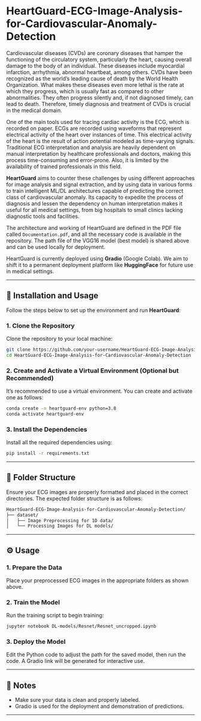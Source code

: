 # HeartGuard-ECG-Image-Analysis-for-Cardiovascular-Anomaly-Detection

Cardiovascular diseases (CVDs) are coronary diseases that hamper the functioning of the circulatory system, particularly the heart, causing overall damage to the body of an individual. These diseases include myocardial infarction, arrhythmia, abnormal heartbeat, among others. CVDs have been recognized as the world’s leading cause of death by the World Health Organization. What makes these diseases even more lethal is the rate at which they progress, which is usually fast as compared to other abnormalities. They often progress silently and, if not diagnosed timely, can lead to death. Therefore, timely diagnosis and treatment of CVDs is crucial in the medical domain.

One of the main tools used for tracing cardiac activity is the ECG, which is recorded on paper. ECGs are recorded using waveforms that represent electrical activity of the heart over instances of time. This electrical activity of the heart is the result of action potential modeled as time-varying signals. Traditional ECG interpretation and analysis are heavily dependent on manual interpretation by healthcare professionals and doctors, making this process time-consuming and error-prone. Also, it is limited by the availability of trained professionals in this field.

**HeartGuard** aims to counter these challenges by using different approaches for image analysis and signal extraction, and by using data in various forms to train intelligent ML/DL architectures capable of predicting the correct class of cardiovascular anomaly. Its capacity to expedite the process of diagnosis and lessen the dependency on human interpretation makes it useful for all medical settings, from big hospitals to small clinics lacking diagnostic tools and facilities.

The architecture and working of HeartGuard are defined in the PDF file called `Documentation.pdf`, and all the necessary code is available in the repository. The path file of the VGG16 model (best model) is shared above and can be used locally for deployment.

HeartGuard is currently deployed using **Gradio** (Google Colab). We aim to shift it to a permanent deployment platform like **HuggingFace** for future use in medical settings.

---

## 🚀 Installation and Usage

Follow the steps below to set up the environment and run **HeartGuard**:

### 1. Clone the Repository

Clone the repository to your local machine:

```bash
git clone https://github.com/your-username/HeartGuard-ECG-Image-Analysis-for-Cariovascular-Anomaly-Detection.git
cd HeartGuard-ECG-Image-Analysis-for-Cardiovascular-Anomaly-Detection
```

### 2. Create and Activate a Virtual Environment (Optional but Recommended)

It’s recommended to use a virtual environment. You can create and activate one as follows:

```bash
conda create -n heartguard-env python=3.8
conda activate heartguard-env
```

### 3. Install the Dependencies

Install all the required dependencies using:

```bash
pip install -r requirements.txt
```

---

## 📁 Folder Structure

Ensure your ECG images are properly formatted and placed in the correct directories. The expected folder structure is as follows:

```bash
HeartGuard-ECG-Image-Analysis-for-Cardiovascular-Anomaly-Detection/
├── dataset/
│   ├── Image Preprocessing for 1D data/
│   └── Processing Images for DL models/
```

---

## ⚙️ Usage

### 1. Prepare the Data

Place your preprocessed ECG images in the appropriate folders as shown above.

### 2. Train the Model

Run the training script to begin training:

```bash
jupyter notebook DL-models/Resnet/Resnet_uncropped.ipynb
```

### 3. Deploy the Model

Edit the Python code to adjust the path for the saved model, then run the code. A Gradio link will be generated for interactive use.

---

## 🧠 Notes

* Make sure your data is clean and properly labeled.
* Gradio is used for the deployment and demonstration of predictions.

---


